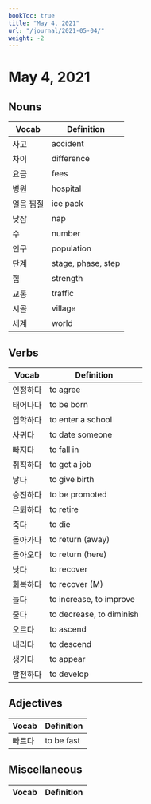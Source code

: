 ```yaml
---
bookToc: true
title: "May 4, 2021"
url: "/journal/2021-05-04/"
weight: -2
---
```


# May 4, 2021

## Nouns

| Vocab     | Definition         |
| --------- | ------------------ |
| 사고      | accident           |
| 차이      | difference         |
| 요금      | fees               |
| 병원      | hospital           |
| 얼음 찜질 | ice pack           |
| 낮잠      | nap                |
| 수        | number             |
| 인구      | population         |
| 단계      | stage, phase, step |
| 힘        | strength           |
| 교통      | traffic            |
| 시골      | village            |
| 세계      | world              |

## Verbs

| Vocab    | Definition               |
| -------- | ------------------------ |
| 인정하다 | to agree                 |
| 태어나다 | to be born               |
| 입학하다 | to enter a school        |
| 사귀다   | to date someone          |
| 빠지다   | to fall in               |
| 취직하다 | to get a job             |
| 낳다     | to give birth            |
| 승진하다 | to be promoted           |
| 은퇴하다 | to retire                |
| 죽다     | to die                   |
| 돌아가다 | to return (away)         |
| 돌아오다 | to return (here)         |
| 낫다     | to recover               |
| 회복하다 | to recover (M)           |
| 늘다     | to increase, to improve  |
| 줄다     | to decrease, to diminish |
| 오르다   | to ascend                |
| 내리다   | to descend               |
| 생기다   | to appear                |
| 발전하다 | to develop               |

## Adjectives

| Vocab  | Definition |
| ------ | ---------- |
| 빠르다 | to be fast |

## Miscellaneous

| Vocab | Definition |
| ----- | ---------- |
